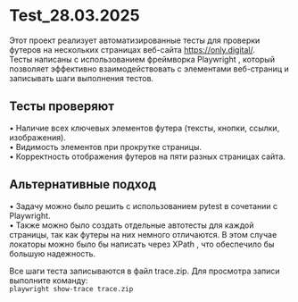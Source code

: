 # Test_28.03.2025
Этот проект реализует автоматизированные тесты для проверки футеров на нескольких страницах веб-сайта https://only.digital/. <br>
Тесты написаны с использованием фреймворка Playwright , который позволяет эффективно взаимодействовать с элементами веб-страниц и записывать шаги выполнения тестов.

## Тесты проверяют

• Наличие всех ключевых элементов футера (тексты, кнопки, ссылки, изображения).<br>
• Видимость элементов при прокрутке страницы.<br>
• Корректность отображения футеров на пяти разных страницах сайта.

## Альтернативные подход

• Задачу можно было решить с использованием pytest в сочетании с Playwright.<br>
• Также можно было создать отдельные автотесты для каждой страницы, так как футеры на них немного отличаются. В этом случае локаторы можно было бы написать через XPath , что обеспечило бы большую надежность.

Все шаги теста записываются в файл trace.zip. Для просмотра записи выполните команду:<br>
`playwright show-trace trace.zip`
